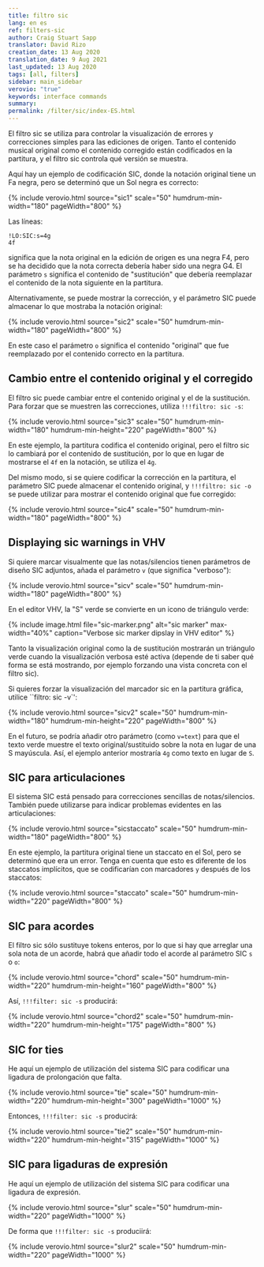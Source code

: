 ```yaml
---
title: filtro sic
lang: en es
ref: filters-sic
author: Craig Stuart Sapp
translator: David Rizo
creation_date: 13 Aug 2020
translation_date: 9 Aug 2021
last_updated: 13 Aug 2020
tags: [all, filters]
sidebar: main_sidebar
verovio: "true"
keywords: interface commands 
summary: 
permalink: /filter/sic/index-ES.html
---
```

El filtro sic se utiliza para controlar la visualización de errores y correcciones simples para las ediciones de origen.  Tanto el contenido musical original como el contenido corregido están codificados en la partitura, y el filtro sic controla qué versión se muestra.

Aquí hay un ejemplo de codificación SIC, donde la notación original tiene un Fa negra, pero se determinó que un Sol negra es correcto:

{% include verovio.html
	source="sic1"
	scale="50"
	humdrum-min-width="180"
	pageWidth="800"
%}
<script type="application/x-humdrum" id="sic1">
**kern
*M4/4
=1
4c
4e
!LO:SIC:s=4g
4f
4cc
=
*-
</script>

Las líneas:

```
!LO:SIC:s=4g
4f
```
significa que la nota original en la edición de origen es una negra F4, pero se ha decidido que la nota correcta debería haber sido una negra G4.  El parámetro `s` significa el contenido de "sustitución" que debería reemplazar el contenido de la nota siguiente en la partitura.

Alternativamente, se puede mostrar la corrección, y el parámetro SIC puede almacenar lo que mostraba la notación original:

{% include verovio.html
	source="sic2"
	scale="50"
	humdrum-min-width="180"
	pageWidth="800"
%}
<script type="application/x-humdrum" id="sic2">
**kern
*M4/4
=1
4c
4e
!LO:SIC:o=4f
4g
4cc
=
*-
</script>

En este caso el parámetro `o` significa el contenido "original" que fue reemplazado por el contenido correcto en la partitura.


## Cambio entre el contenido original y el corregido ##

El filtro sic puede cambiar entre el contenido original y el de la sustitución.  Para forzar que se muestren las correcciones, utiliza `!!!filtro: sic -s`:

{% include verovio.html
	source="sic3"
	scale="50"
	humdrum-min-width="180"
	humdrum-min-height="220"
	pageWidth="800"
%}
<script type="application/x-humdrum" id="sic3">
!!!filter: sic -s
**kern
*M4/4
=1
4c
4e
!LO:SIC:s=4g
4f
4cc
=
*-
</script>

En este ejemplo, la partitura codifica el contenido original, pero el filtro sic lo cambiará por el contenido de sustitución, por lo que en lugar de mostrarse el `4f` en la notación, se utiliza el `4g`.

Del mismo modo, si se quiere codificar la corrección en la partitura, el parámetro SIC puede almacenar el contenido original, y `!!!filtro: sic -o` se puede utilizar para mostrar el contenido original que fue corregido:

{% include verovio.html
	source="sic4"
	scale="50"
	humdrum-min-width="180"
	pageWidth="800"
%}
<script type="application/x-humdrum" id="sic4">
!!!filter: sic -o
**kern
*M4/4
=1
4c
4e
!LO:SIC:o=4f
4g
4cc
=
*-
</script>

## Displaying sic warnings in VHV ##

Si quiere marcar visualmente que las notas/silencios tienen parámetros de diseño SIC adjuntos, añada el parámetro `v` (que significa "verboso"):

{% include verovio.html
	source="sicv"
	scale="50"
	humdrum-min-width="180"
	pageWidth="800"
%}
<script type="application/x-humdrum" id="sicv">
**kern
*M4/4
=1
4c
4e
!LO:SIC:s=4g:v
4f
4cc
=
*-
</script>

En el editor VHV, la "S" verde se convierte en un icono de triángulo verde:


{% include image.html
	file="sic-marker.png"
	alt="sic marker"
	max-width="40%"
	caption="Verbose sic marker dipslay in VHV editor"
%}

Tanto la visualización original como la de sustitución mostrarán un triángulo verde cuando la visualización verbosa esté activa (depende de ti saber qué forma se está mostrando, por ejemplo forzando una vista concreta con el filtro sic).

Si quieres forzar la visualización del marcador sic en la partitura gráfica, utilice ``filtro: sic -v`':


{% include verovio.html
	source="sicv2"
	scale="50"
	humdrum-min-width="180"
	humdrum-min-height="220"
	pageWidth="800"
%}
<script type="application/x-humdrum" id="sicv2">
!!!filter: sic -v
**kern
*M4/4
=1
4c
4e
!LO:SIC:s=4g
4f
4cc
=
*-
</script>

En el futuro, se podría añadir otro parámetro (como `v=text`) para que el texto verde muestre el texto original/sustituido sobre la nota en lugar de una S mayúscula. Así, el ejemplo anterior mostraría `4g` como texto en lugar de `S`.

## SIC para articulaciones ##

El sistema SIC está pensado para correcciones sencillas de notas/silencios.  También puede utilizarse para indicar problemas evidentes en las articulaciones:


{% include verovio.html
	source="sicstaccato"
	scale="50"
	humdrum-min-width="180"
	pageWidth="800"
%}
<script type="application/x-humdrum" id="sicstaccato">
**kern
*M4/4
=1
4c
4e
!LO:SIC:s=4g
4g'
4cc
=
*-
</script>

En este ejemplo, la partitura original tiene un staccato en el Sol, pero se determinó que era un error.  Tenga en cuenta que esto es diferente de los staccatos implícitos, que se codificarían con marcadores `y` después de los staccatos:


{% include verovio.html
	source="staccato"
	scale="50"
	humdrum-min-width="220"
	pageWidth="800"
%}
<script type="application/x-humdrum" id="staccato">
**kern
*M4/4
=1
4c'
4e'
!LO:TX:b:i:t=simile
4g'y
4cc'y
=
*-
</script>



## SIC para acordes ##
El filtro sic sólo sustituye tokens enteros, por lo que si hay que arreglar una sola nota de un acorde, habrá que añadir todo el acorde al parámetro SIC `s` o `o`:

{% include verovio.html
	source="chord"
	scale="50"
	humdrum-min-width="220"
	humdrum-min-height="160"
	pageWidth="800"
%}
<script type="application/x-humdrum" id="chord">
**kern
*M4/4
=1
4c 4e 4g
!LO:SIC:s=4c 4f 4a
4c 4f 4g
=
*-
</script>

Así, `!!!filter: sic -s` producirá:

{% include verovio.html
	source="chord2"
	scale="50"
	humdrum-min-width="220"
	humdrum-min-height="175"
	pageWidth="800"
%}
<script type="application/x-humdrum" id="chord2">
!!!filter: sic -s
**kern
*M4/4
=1
4c 4e 4g
!LO:SIC:s=4c 4f 4a
4c 4f 4g
=
*-
</script>


## SIC for ties ##

He aquí un ejemplo de utilización del sistema SIC para codificar una ligadura de prolongación que falta.

{% include verovio.html
	source="tie"
	scale="50"
	humdrum-min-width="220"
	humdrum-min-height="300"
	pageWidth="1000"
%}
<script type="application/x-humdrum" id="tie">
**kern
*M4/4
=1
4c
4d
4e
!LO:SIC:s=[4f
4f
=2
!LO:SIC:s=4f]
4f
4e
4d
4c
=
*-
</script>

Entonces, `!!!filter: sic -s` producirá:


{% include verovio.html
	source="tie2"
	scale="50"
	humdrum-min-width="220"
	humdrum-min-height="315"
	pageWidth="1000"
%}
<script type="application/x-humdrum" id="tie2">
!!!filter: sic -s
**kern
*M4/4
=1
4c
4d
4e
!LO:SIC:s=[4f
4f
=2
!LO:SIC:s=4f]
4f
4e
4d
4c
=
*-
</script>



## SIC para ligaduras de expresión ##

He aquí un ejemplo de utilización del sistema SIC para codificar una ligadura de expresión.

{% include verovio.html
	source="slur"
	scale="50"
	humdrum-min-width="220"
	pageWidth="1000"
%}
<script type="application/x-humdrum" id="slur">
**kern
*M4/4
=1
!LO:SIC:s=(4c
4c
4d
4e
!LO:SIC:s=4f)
4f
=
*-
</script>

De forma que `!!!filter: sic -s` produciirá:

{% include verovio.html
	source="slur2"
	scale="50"
	humdrum-min-width="220"
	pageWidth="1000"
%}
<script type="application/x-humdrum" id="slur2">
!!!filter: sic -s
**kern
*M4/4
=1
!LO:SIC:s=(4c
4c
4d
4e
!LO:SIC:s=4f)
4f
=
*-
</script>





